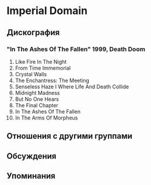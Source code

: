 # Imperial Domain



## Дискография

### "In The Ashes Of The Fallen" 1999, Death Doom

1. Like Fire In The Night
2. From Time Immemorial
3. Crystal Walls
4. The Enchantress: The Meeting
5. Senseless Haze I Where Life And Death Collide
6. Midnight Madness
7. But No One Hears
8. The Final Chapter
9. In The Ashes Of The Fallen
10. In The Arms Of Morpheus


## Отношения с другими группами


## Обсуждения


## Упоминания

